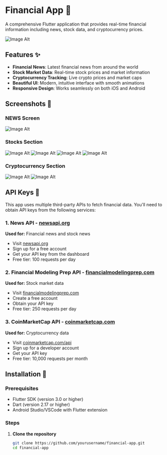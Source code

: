 # Financial App 📱

A comprehensive Flutter application that provides real-time financial information including news, stock data, and cryptocurrency prices.

![Image Alt](https://github.com/HemanthSingavarapu/FinancialAPP/blob/e62a90b4b98aeb73aefe4be58a48fb2b7cb92173/screenshots/HOMEPage1.png)
## Features ✨

- **Financial News**: Latest financial news from around the world
- **Stock Market Data**: Real-time stock prices and market information
- **Cryptocurrency Tracking**: Live crypto prices and market caps
- **Beautiful UI**: Modern, intuitive interface with smooth animations
- **Responsive Design**: Works seamlessly on both iOS and Android

## Screenshots 📸

### NEWS Screen
![Image Alt](https://github.com/HemanthSingavarapu/FinancialAPP/blob/952e62ce5a51d28f267a34e7fb2bb9076dd2e7b9/screenshots/news_screen.png) <!-- Add your actual screenshot path -->

### Stocks Section
![Image Alt](https://github.com/HemanthSingavarapu/FinancialAPP/blob/952e62ce5a51d28f267a34e7fb2bb9076dd2e7b9/screenshots/Stockscreen.png) <!-- Add your actual screenshot path -->
![Image Alt](https://github.com/HemanthSingavarapu/FinancialAPP/blob/952e62ce5a51d28f267a34e7fb2bb9076dd2e7b9/screenshots/StockDetails1.png)
![Image Alt](https://github.com/HemanthSingavarapu/FinancialAPP/blob/952e62ce5a51d28f267a34e7fb2bb9076dd2e7b9/screenshots/StockDetails2.png)
![Image Alt](https://github.com/HemanthSingavarapu/FinancialAPP/blob/952e62ce5a51d28f267a34e7fb2bb9076dd2e7b9/screenshots/StockDetails3.png)

### Cryptocurrency Section
![Image Alt](https://github.com/HemanthSingavarapu/FinancialAPP/blob/952e62ce5a51d28f267a34e7fb2bb9076dd2e7b9/screenshots/cryptoScreen.png)<!-- Add your actual screenshot path -->
![Image Alt](https://github.com/HemanthSingavarapu/FinancialAPP/blob/952e62ce5a51d28f267a34e7fb2bb9076dd2e7b9/screenshots/CryptoDetails.png)

## API Keys 🔑

This app uses multiple third-party APIs to fetch financial data. You'll need to obtain API keys from the following services:

### 1. News API - [newsapi.org](https://newsapi.org)
**Used for:** Financial news and stock news
- Visit [newsapi.org](https://newsapi.org)
- Sign up for a free account
- Get your API key from the dashboard
- Free tier: 100 requests per day

### 2. Financial Modeling Prep API - [financialmodelingprep.com](https://financialmodelingprep.com)
**Used for:** Stock market data
- Visit [financialmodelingprep.com](https://financialmodelingprep.com)
- Create a free account
- Obtain your API key
- Free tier: 250 requests per day

### 3. CoinMarketCap API - [coinmarketcap.com](https://coinmarketcap.com/api)
**Used for:** Cryptocurrency data
- Visit [coinmarketcap.com/api](https://coinmarketcap.com/api)
- Sign up for a developer account
- Get your API key
- Free tier: 10,000 requests per month

## Installation 🚀

### Prerequisites
- Flutter SDK (version 3.0 or higher)
- Dart (version 2.17 or higher)
- Android Studio/VSCode with Flutter extension

### Steps
1. **Clone the repository**
   ```bash
   git clone https://github.com/yourusername/financial-app.git
   cd financial-app



